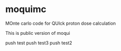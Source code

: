 # moquimc
MOnte carlo code for QUIck proton dose calculation

This is public version of moqui

push test
push test3
push test2
